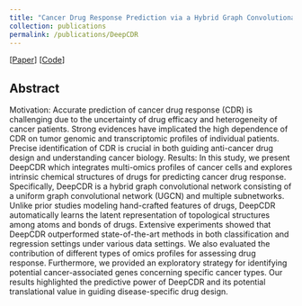 ```yaml
---
title: "Cancer Drug Response Prediction via a Hybrid Graph Convolutional Network"
collection: publications
permalink: /publications/DeepCDR
---
```

[[Paper](https://academic.oup.com/bioinformatics/article/36/Supplement_2/i911/6055929)] [[Code](https://github.com/kimmo1019/DeepCDR)]


## Abstract
Motivation: Accurate prediction of cancer drug response (CDR) is challenging due to the uncertainty of drug efficacy and heterogeneity of cancer patients. Strong evidences have implicated the high dependence of CDR on tumor genomic and transcriptomic profiles of individual patients. Precise identification of CDR is crucial in both guiding anti-cancer drug design and understanding cancer biology.
Results: In this study, we present DeepCDR which integrates multi-omics profiles of cancer cells and explores intrinsic chemical structures of drugs for predicting cancer drug response. Specifically, DeepCDR is a hybrid graph convolutional network consisting of a uniform graph convolutional network (UGCN) and multiple subnetworks. Unlike prior studies modeling hand-crafted features of drugs, DeepCDR automatically learns the latent representation of topological structures among atoms and bonds of drugs. Extensive experiments showed that DeepCDR outperformed state-of-the-art methods in both classification and regression settings under various data settings. We also evaluated the contribution of different types of omics profiles for assessing drug response. Furthermore, we provided an exploratory strategy for identifying potential cancer-associated genes concerning specific cancer types. Our results highlighted the predictive power of DeepCDR and its potential translational value in guiding disease-specific drug design.
